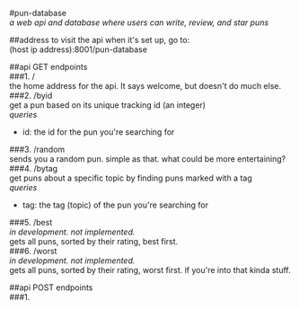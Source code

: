 #pun-database  
_a web api and database where users can write, review, and star puns_  

##address
to visit the api when it's set up, go to:  
(host ip address):8001/pun-database

##api GET endpoints  
###1. /   
  the home address for the api. It says welcome, but doesn't do much else.
###2. /byid  
  get a pun based on its unique tracking id (an integer)  
  _queries_  
  
  * id: the id for the pun you're searching for  

###3. /random  
  sends you a random pun. simple as that. what could be more entertaining?  
###4. /bytag  
  get puns about a specific topic by finding puns marked with a tag  
  _queries_  

  * tag: the tag (topic) of the pun you're searching for  

###5. /best  
  _in development. not implemented._  
  gets all puns, sorted by their rating, best first.  
###6. /worst  
_in development. not implemented._  
gets all puns, sorted by their rating, worst first. if you're into that kinda stuff.  

##api POST endpoints  
###1.
